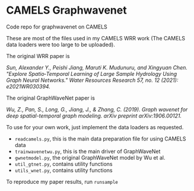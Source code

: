 # CAMELS Graphwavenet
Code repo for graphwavenet on CAMELS

These are most of the files used in my CAMELS WRR work (The CAMELS data loaders were too large to be uploaded).

The original WRR paper is 

*Sun, Alexander Y., Peishi Jiang, Maruti K. Mudunuru, and Xingyuan Chen. "Explore Spatio‐Temporal Learning of Large Sample Hydrology Using Graph Neural Networks." Water Resources Research 57, no. 12 (2021): e2021WR030394.*

The original GraphWaveNet paper is 

*Wu, Z., Pan, S., Long, G., Jiang, J., & Zhang, C. (2019). Graph wavenet for deep spatial-temporal graph modeling. arXiv preprint arXiv:1906.00121.*


To use for your own work, just implement the data loaders as requested.

- `readcamels.py`, this is the main data preparation file for using CAMELS data
- `trainwavenetwu.py`, this is the main driver of GraphWaveNet
- `gwnetmodel.py`, the original GraphWaveNet model by Wu et al.
- `util_gtnet.py`, contains utility functions
- `utils_wnet.py`, contains utility functions

To reproduce my paper results, run `runsample`


